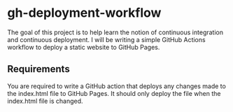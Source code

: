 # gh-deployment-workflow
The goal of this project is to help learn the notion of continuous integration and continuous deployment. I will be writing a simple GitHub Actions workflow to deploy a static website to GitHub Pages.
## Requirements
You are required to write a GitHub action that deploys any changes made to the index.html file to GitHub Pages. It should only deploy the file when the index.html file is changed.

